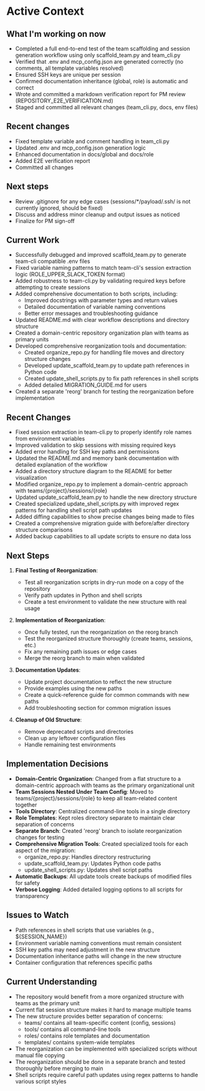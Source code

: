 # Active Context

## What I'm working on now
- Completed a full end-to-end test of the team scaffolding and session generation workflow using only scaffold_team.py and team_cli.py
- Verified that .env and mcp_config.json are generated correctly (no comments, all template variables resolved)
- Ensured SSH keys are unique per session
- Confirmed documentation inheritance (global, role) is automatic and correct
- Wrote and committed a markdown verification report for PM review (REPOSITORY_E2E_VERIFICATION.md)
- Staged and committed all relevant changes (team_cli.py, docs, env files)

## Recent changes
- Fixed template variable and comment handling in team_cli.py
- Updated .env and mcp_config.json generation logic
- Enhanced documentation in docs/global and docs/role
- Added E2E verification report
- Committed all changes

## Next steps
- Review .gitignore for any edge cases (sessions/*/payload/.ssh/ is not currently ignored, should be fixed)
- Discuss and address minor cleanup and output issues as noticed
- Finalize for PM sign-off

## Current Work
- Successfully debugged and improved scaffold_team.py to generate team-cli compatible .env files
- Fixed variable naming patterns to match team-cli's session extraction logic (ROLE_UPPER_SLACK_TOKEN format)
- Added robustness to team-cli.py by validating required keys before attempting to create sessions
- Added comprehensive documentation to both scripts, including:
  - Improved docstrings with parameter types and return values
  - Detailed documentation of variable naming conventions
  - Better error messages and troubleshooting guidance
- Updated README.md with clear workflow descriptions and directory structure
- Created a domain-centric repository organization plan with teams as primary units
- Developed comprehensive reorganization tools and documentation:
  - Created organize_repo.py for handling file moves and directory structure changes
  - Developed update_scaffold_team.py to update path references in Python code
  - Created update_shell_scripts.py to fix path references in shell scripts
  - Added detailed MIGRATION_GUIDE.md for users
- Created a separate 'reorg' branch for testing the reorganization before implementation

## Recent Changes
- Fixed session extraction in team-cli.py to properly identify role names from environment variables
- Improved validation to skip sessions with missing required keys
- Added error handling for SSH key paths and permissions
- Updated the README.md and memory bank documentation with detailed explanation of the workflow
- Added a directory structure diagram to the README for better visualization
- Modified organize_repo.py to implement a domain-centric approach with teams/{project}/sessions/{role}
- Updated update_scaffold_team.py to handle the new directory structure
- Created specialized update_shell_scripts.py with improved regex patterns for handling shell script path updates
- Added diffing capabilities to show precise changes being made to files
- Created a comprehensive migration guide with before/after directory structure comparisons
- Added backup capabilities to all update scripts to ensure no data loss

## Next Steps
1. **Final Testing of Reorganization**:
   - Test all reorganization scripts in dry-run mode on a copy of the repository
   - Verify path updates in Python and shell scripts
   - Create a test environment to validate the new structure with real usage

2. **Implementation of Reorganization**:
   - Once fully tested, run the reorganization on the reorg branch
   - Test the reorganized structure thoroughly (create teams, sessions, etc.)
   - Fix any remaining path issues or edge cases
   - Merge the reorg branch to main when validated

3. **Documentation Updates**:
   - Update project documentation to reflect the new structure
   - Provide examples using the new paths
   - Create a quick-reference guide for common commands with new paths
   - Add troubleshooting section for common migration issues

4. **Cleanup of Old Structure**:
   - Remove deprecated scripts and directories
   - Clean up any leftover configuration files
   - Handle remaining test environments

## Implementation Decisions
- **Domain-Centric Organization**: Changed from a flat structure to a domain-centric approach with teams as the primary organizational unit
- **Team Sessions Nested Under Team Config**: Moved to teams/{project}/sessions/{role} to keep all team-related content together
- **Tools Directory**: Centralized command-line tools in a single directory
- **Role Templates**: Kept roles directory separate to maintain clear separation of concerns
- **Separate Branch**: Created 'reorg' branch to isolate reorganization changes for testing
- **Comprehensive Migration Tools**: Created specialized tools for each aspect of the migration:
  - organize_repo.py: Handles directory restructuring
  - update_scaffold_team.py: Updates Python code paths
  - update_shell_scripts.py: Updates shell script paths
- **Automatic Backups**: All update tools create backups of modified files for safety
- **Verbose Logging**: Added detailed logging options to all scripts for transparency

## Issues to Watch
- Path references in shell scripts that use variables (e.g., ${SESSION_NAME})
- Environment variable naming conventions must remain consistent
- SSH key paths may need adjustment in the new structure
- Documentation inheritance paths will change in the new structure
- Container configuration that references specific paths

## Current Understanding
- The repository would benefit from a more organized structure with teams as the primary unit
- Current flat session structure makes it hard to manage multiple teams
- The new structure provides better separation of concerns:
  - teams/ contains all team-specific content (config, sessions)
  - tools/ contains all command-line tools
  - roles/ contains role templates and documentation
  - templates/ contains system-wide templates
- The reorganization can be implemented with specialized scripts without manual file copying
- The reorganization should be done in a separate branch and tested thoroughly before merging to main
- Shell scripts require careful path updates using regex patterns to handle various script styles 